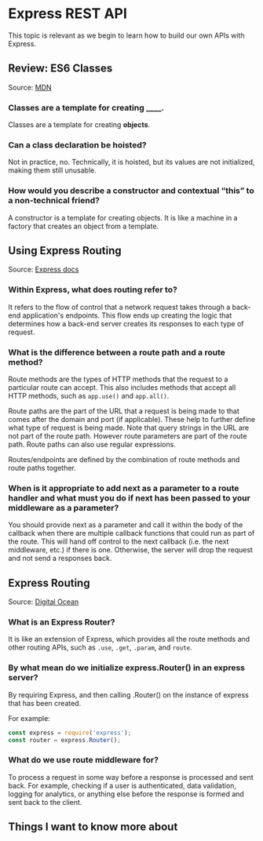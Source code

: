 # Express REST API

This topic is relevant as we begin to learn how to build our own APIs with Express.

## Review: ES6 Classes

Source: [MDN](https://developer.mozilla.org/en-US/docs/Web/JavaScript/Reference/Classes)

### Classes are a template for creating ____.

Classes are a template for creating **objects**.

### Can a class declaration be hoisted?

Not in practice, no. Technically, it is hoisted, but its values are not initialized, making them still unusable.

### How would you describe a constructor and contextual “this” to a non-technical friend?

A constructor is a template for creating objects. It is like a machine in a factory that creates an object from a template.

## Using Express Routing

Source: [Express docs](https://expressjs.com/en/guide/routing.html)

### Within Express, what does routing refer to?

It refers to the flow of control that a network request takes through a back-end application's endpoints. This flow ends up creating the logic that determines how a back-end server creates its responses to each type of request.

### What is the difference between a route path and a route method?

Route methods are the types of HTTP methods that the request to a particular route can accept. This also includes methods that accept all HTTP methods, such as `app.use()` and `app.all()`.

Route paths are the part of the URL that a request is being made to that comes after the domain and port (if applicable). These help to further define what type of request is being made. Note that query strings in the URL are not part of the route path. However route parameters are part of the route path. Route paths can also use regular expressions.

Routes/endpoints are defined by the combination of route methods and route paths together.

### When is it appropriate to add next as a parameter to a route handler and what must you do if next has been passed to your middleware as a parameter?

You should provide next as a parameter and call it within the body of the callback when there are multiple callback functions that could run as part of the route. This will hand off control to the next callback (i.e. the next middleware, etc.) if there is one. Otherwise, the server will drop the request and not send a responses back.

## Express Routing

Source: [Digital Ocean](https://www.digitalocean.com/community/tutorials/learn-to-use-the-new-router-in-expressjs-4)

### What is an Express Router?

It is like an extension of Express, which provides all the route methods and other routing APIs, such as `.use`, `.get`, `.param`, and `route`.

### By what mean do we initialize express.Router() in an express server?

By requiring Express, and then calling .Router() on the instance of express that has been created.

For example:

```JavaScript
const express = require('express');
const router = express.Router();
```

### What do we use route middleware for?

To process a request in some way before a response is processed and sent back. For example, checking if a user is authenticated, data validation, logging for analytics, or anything else before the response is formed and sent back to the client.

## Things I want to know more about
